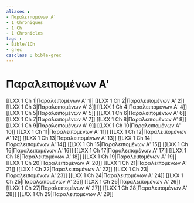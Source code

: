 ```yaml
---
aliases : 
- Παραλειπομένων Αʹ
- 1 Chroniques
- 1 Ch
- 1 Chronicles
tags : 
- Bible/1Ch
- grec
cssclass : bible-grec
---
```


# Παραλειπομένων Αʹ

[[LXX 1 Ch 1|Παραλειπομένων Αʹ 1]]
[[LXX 1 Ch 2|Παραλειπομένων Αʹ 2]]
[[LXX 1 Ch 3|Παραλειπομένων Αʹ 3]]
[[LXX 1 Ch 4|Παραλειπομένων Αʹ 4]]
[[LXX 1 Ch 5|Παραλειπομένων Αʹ 5]]
[[LXX 1 Ch 6|Παραλειπομένων Αʹ 6]]
[[LXX 1 Ch 7|Παραλειπομένων Αʹ 7]]
[[LXX 1 Ch 8|Παραλειπομένων Αʹ 8]]
[[LXX 1 Ch 9|Παραλειπομένων Αʹ 9]]
[[LXX 1 Ch 10|Παραλειπομένων Αʹ 10]]
[[LXX 1 Ch 11|Παραλειπομένων Αʹ 11]]
[[LXX 1 Ch 12|Παραλειπομένων Αʹ 12]]
[[LXX 1 Ch 13|Παραλειπομένων Αʹ 13]]
[[LXX 1 Ch 14|Παραλειπομένων Αʹ 14]]
[[LXX 1 Ch 15|Παραλειπομένων Αʹ 15]]
[[LXX 1 Ch 16|Παραλειπομένων Αʹ 16]]
[[LXX 1 Ch 17|Παραλειπομένων Αʹ 17]]
[[LXX 1 Ch 18|Παραλειπομένων Αʹ 18]]
[[LXX 1 Ch 19|Παραλειπομένων Αʹ 19]]
[[LXX 1 Ch 20|Παραλειπομένων Αʹ 20]]
[[LXX 1 Ch 21|Παραλειπομένων Αʹ 21]]
[[LXX 1 Ch 22|Παραλειπομένων Αʹ 22]]
[[LXX 1 Ch 23|Παραλειπομένων Αʹ 23]]
[[LXX 1 Ch 24|Παραλειπομένων Αʹ 24]]
[[LXX 1 Ch 25|Παραλειπομένων Αʹ 25]]
[[LXX 1 Ch 26|Παραλειπομένων Αʹ 26]]
[[LXX 1 Ch 27|Παραλειπομένων Αʹ 27]]
[[LXX 1 Ch 28|Παραλειπομένων Αʹ 28]]
[[LXX 1 Ch 29|Παραλειπομένων Αʹ 29]]
